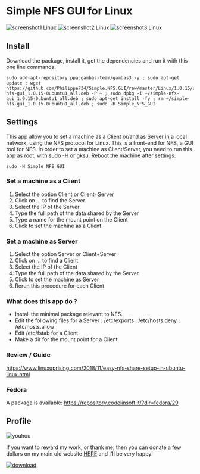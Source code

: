 # Simple NFS GUI for Linux

![screenshot1 Linux](https://user-images.githubusercontent.com/24923693/27803265-f3ab49dc-6028-11e7-8e10-857f86ac5a85.png)
![screenshot2 Linux](https://user-images.githubusercontent.com/24923693/27803341-3c222398-6029-11e7-909e-47fd10f8da30.png)
![screenshot3 Linux](https://user-images.githubusercontent.com/24923693/27803354-473c5898-6029-11e7-9e24-9f6bd7ee686a.png)



## Install

Download the package, install it, get the dependencies and run it with this one line commands:
  ```
  sudo add-apt-repository ppa:gambas-team/gambas3 -y ; sudo apt-get update ; wget https://github.com/Philippe734/Simple.NFS.GUI/raw/master/Linux/1.0.15/simple-nfs-gui_1.0.15-0ubuntu1_all.deb -P ~ ; sudo dpkg -i ~/simple-nfs-gui_1.0.15-0ubuntu1_all.deb ; sudo apt-get install -fy ; rm ~/simple-nfs-gui_1.0.15-0ubuntu1_all.deb ; sudo -H Simple_NFS_GUI
  ```


## Settings

This app allow you to set a machine as a Client or/and as Server in a local network, using the NFS protocol for Linux. This is a front-end for NFS, a GUI tool for NFS. In order to set a machine as Client/Server, you need to run this app as root, with sudo -H or gksu. Reboot the machine after settings.
  ```
sudo -H Simple_NFS_GUI
  ```

### Set a machine as a Client

1. Select the option Client or Client+Server
2. Click on ... to find the Server
3. Select the IP of the Server
4. Type the full path of the data shared by the Server
5. Type a name for the mount point on the Client
6. Click to set the machine as a Client


### Set a machine as Server

1. Select the option Server or Client+Server
2. Click on ... to find a Client
3. Select the IP of the Client
4. Type the full path of the data shared by the Server
5. Click to set the machine as Server
6. Rerun this procedure for each Client

### What does this app do ?

* Install the minimal package relevant to NFS.
* Edit the following files for a Server : /etc/exports ; /etc/hosts.deny ; /etc/hosts.allow
* Edit /etc/fstab for a Client
* Make a dir for the mount point for a Client

### Review / Guide
https://www.linuxuprising.com/2018/11/easy-nfs-share-setup-in-ubuntu-linux.html

### Fedora
A package is available: https://repository.codelinsoft.it/?dir=fedora/29

## Profile

![youhou](https://cloud.githubusercontent.com/assets/24923693/21691776/43084e80-d37a-11e6-9571-5c6c60c19964.gif)

If you want to reward my work, or thank me, then you can donate a few dollars on my main old website [HERE](http://vpnlifeguard.blogspot.fr/p/faire-un-don.html) and I'll be very happy!

[![download][2]][1]

  [1]: https://github.com/Philippe734/Simple.NFS.GUI/raw/master/Linux/1.0.15/simple-nfs-gui_1.0.15-0ubuntu1_all.deb
  [2]: https://cloud.githubusercontent.com/assets/24923693/21723900/7fdda69e-d432-11e6-8ab1-87dd79f36fe5.gif

